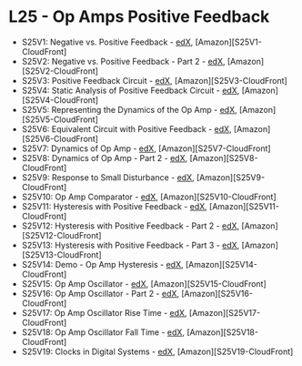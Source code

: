 # L25 - Op Amps Positive Feedback

* S25V1: Negative vs. Positive Feedback - [edX][S25V1-edX-Video], [Amazon][S25V1-CloudFront]
* S25V2: Negative vs. Positive Feedback - Part 2 - [edX][S25V2-edX-Video], [Amazon][S25V2-CloudFront]
* S25V3: Positive Feedback Circuit - [edX][S25V3-edX-Video], [Amazon][S25V3-CloudFront]
* S25V4: Static Analysis of Positive Feedback Circuit - [edX][S25V4-edX-Video], [Amazon][S25V4-CloudFront]
* S25V5: Representing the Dynamics of the Op Amp - [edX][S25V5-edX-Video], [Amazon][S25V5-CloudFront]
* S25V6: Equivalent Circuit with Positive Feedback - [edX][S25V6-edX-Video], [Amazon][S25V6-CloudFront]
* S25V7: Dynamics of Op Amp - [edX][S25V7-edX-Video], [Amazon][S25V7-CloudFront]
* S25V8: Dynamics of Op Amp - Part 2 - [edX][S25V8-edX-Video], [Amazon][S25V8-CloudFront]
* S25V9: Response to Small Disturbance - [edX][S25V9-edX-Video], [Amazon][S25V9-CloudFront]
* S25V10: Op Amp Comparator - [edX][S25V10-edX-Video], [Amazon][S25V10-CloudFront]
* S25V11: Hysteresis with Positive Feedback - [edX][S25V11-edX-Video], [Amazon][S25V11-CloudFront]
* S25V12: Hysteresis with Positive Feedback - Part 2 - [edX][S25V12-edX-Video], [Amazon][S25V12-CloudFront]
* S25V13: Hysteresis with Positive Feedback - Part 3 - [edX][S25V13-edX-Video], [Amazon][S25V13-CloudFront]
* S25V14: Demo - Op Amp Hysteresis - [edX][S25V14-edX-Video], [Amazon][S25V14-CloudFront]
* S25V15: Op Amp Oscillator - [edX][S25V15-edX-Video], [Amazon][S25V15-CloudFront]
* S25V16: Op Amp Oscillator - Part 2 - [edX][S25V16-edX-Video], [Amazon][S25V16-CloudFront]
* S25V17: Op Amp Oscillator Rise Time - [edX][S25V17-edX-Video], [Amazon][S25V17-CloudFront]
* S25V18: Op Amp Oscillator Fall Time - [edX][S25V18-edX-Video], [Amazon][S25V18-CloudFront]
* S25V19: Clocks in Digital Systems - [edX][S25V19-edX-Video], [Amazon][S25V19-CloudFront]

[S25V1-edX-Video]: https://edx-video.net/mit-6002x/MIT6002XT214-V037600_DTH.mp4
[S25V2-edX-Video]: https://edx-video.net/mit-6002x/MIT6002XT214-V037700_DTH.mp4
[S25V3-edX-Video]: https://edx-video.net/mit-6002x/MIT6002XT214-V037800_DTH.mp4
[S25V4-edX-Video]: https://edx-video.net/mit-6002x/MIT6002XT214-V037900_DTH.mp4
[S25V5-edX-Video]: https://edx-video.net/mit-6002x/MIT6002XT214-V038000_DTH.mp4
[S25V6-edX-Video]: https://edx-video.net/mit-6002x/MIT6002XT214-V038100_DTH.mp4
[S25V7-edX-Video]: https://edx-video.net/mit-6002x/MIT6002XT214-V038200_DTH.mp4
[S25V8-edX-Video]: https://edx-video.net/mit-6002x/MIT6002XT214-V038300_DTH.mp4
[S25V9-edX-Video]: https://edx-video.net/mit-6002x/MIT6002XT214-V038400_DTH.mp4
[S25V10-edX-Video]: https://edx-video.net/mit-6002x/MIT6002XT214-V038500_DTH.mp4
[S25V11-edX-Video]: https://edx-video.net/mit-6002x/MIT6002XT214-V038600_DTH.mp4
[S25V12-edX-Video]: https://edx-video.net/mit-6002x/MIT6002XT214-V038700_DTH.mp4
[S25V13-edX-Video]: https://edx-video.net/mit-6002x/MIT6002XT214-V038800_DTH.mp4
[S25V14-edX-Video]: https://edx-video.net/mit-6002x/MIT6002XT214-V038900_DTH.mp4
[S25V15-edX-Video]: https://edx-video.net/mit-6002x/MIT6002XT214-V039200_DTH.mp4
[S25V16-edX-Video]: https://edx-video.net/mit-6002x/MIT6002XT214-V039300_DTH.mp4
[S25V17-edX-Video]: https://edx-video.net/mit-6002x/MIT6002XT214-V039000_DTH.mp4
[S25V18-edX-Video]: https://edx-video.net/mit-6002x/MIT6002XT214-V039100_DTH.mp4
[S25V19-edX-Video]: https://edx-video.net/mit-6002x/MIT6002XT214-V039400_DTH.mp4

[S25V1-CouldFront]: https://d2f1egay8yehza.cloudfront.net/mit-6002x/MIT6002XT214-V037600_DTH.mp4
[S25V2-CouldFront]: https://d2f1egay8yehza.cloudfront.net/mit-6002x/MIT6002XT214-V037700_DTH.mp4
[S25V3-CouldFront]: https://d2f1egay8yehza.cloudfront.net/mit-6002x/MIT6002XT214-V037800_DTH.mp4
[S25V4-CouldFront]: https://d2f1egay8yehza.cloudfront.net/mit-6002x/MIT6002XT214-V037900_DTH.mp4
[S25V5-CouldFront]: https://d2f1egay8yehza.cloudfront.net/mit-6002x/MIT6002XT214-V038000_DTH.mp4
[S25V6-CouldFront]: https://d2f1egay8yehza.cloudfront.net/mit-6002x/MIT6002XT214-V038100_DTH.mp4
[S25V7-CouldFront]: https://d2f1egay8yehza.cloudfront.net/mit-6002x/MIT6002XT214-V038200_DTH.mp4
[S25V8-CouldFront]: https://d2f1egay8yehza.cloudfront.net/mit-6002x/MIT6002XT214-V038400_DTH.mp4
[S25V9-CouldFront]: https://d2f1egay8yehza.cloudfront.net/mit-6002x/MIT6002XT214-V038400_DTH.mp4
[S25V10-CouldFront]: https://d2f1egay8yehza.cloudfront.net/mit-6002x/MIT6002XT214-V038500_DTH.mp4
[S25V11-CouldFront]: https://d2f1egay8yehza.cloudfront.net/mit-6002x/MIT6002XT214-V038600_DTH.mp4
[S25V12-CouldFront]: https://d2f1egay8yehza.cloudfront.net/mit-6002x/MIT6002XT214-V038700_DTH.mp4
[S25V13-CouldFront]: https://d2f1egay8yehza.cloudfront.net/mit-6002x/MIT6002XT214-V038800_DTH.mp4
[S25V14-CouldFront]: https://d2f1egay8yehza.cloudfront.net/mit-6002x/MIT6002XT214-V038900_DTH.mp4
[S25V15-CouldFront]: https://d2f1egay8yehza.cloudfront.net/mit-6002x/MIT6002XT214-V039200_DTH.mp4
[S25V16-CouldFront]: https://d2f1egay8yehza.cloudfront.net/mit-6002x/MIT6002XT214-V039300_DTH.mp4
[S25V17-CouldFront]: https://d2f1egay8yehza.cloudfront.net/mit-6002x/MIT6002XT214-V039000_DTH.mp4
[S25V18-CouldFront]: https://d2f1egay8yehza.cloudfront.net/mit-6002x/MIT6002XT214-V039100_DTH.mp4
[S25V19-CouldFront]: https://d2f1egay8yehza.cloudfront.net/mit-6002x/MIT6002XT214-V039400_DTH.mp4
